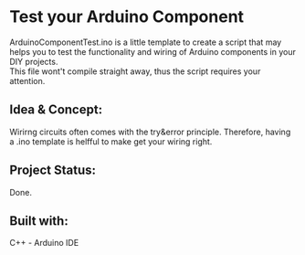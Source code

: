 # Test your Arduino Component
ArduinoComponentTest.ino is a little template to create a script that may helps you to test the functionality and wiring of Arduino components in your DIY projects. <br>
This file wont't compile straight away, thus the script requires  your attention.

## Idea & Concept:
Wirirng circuits often comes with the try&error principle. 
Therefore, having a .ino template is helfful to make get your wiring right.

## Project Status: 
Done.

## Built with:
C++ - Arduino IDE